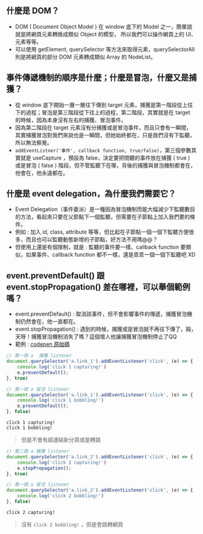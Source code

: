 ## 什麼是 DOM？
- DOM ( Document Object Model ) 在 window 底下的 Model 之一，簡單說就是將網頁元素轉換成類似 Object 的模型， 所以我們可以操作網頁上的 UI、元素等等。
- 可以使用 getElement, querySelector 等方法來取得元素，querySelectorAll 則是將網頁的部分 DOM 元素轉成類似 Array 的 NodeList。

## 事件傳遞機制的順序是什麼；什麼是冒泡，什麼又是捕獲？
- 從 window 底下開始一層一層往下傳到 target 元素，捕獲是第一階段從上往下的過程；冒泡是第三階段從下往上的過程，第二階段，其實就是在 target 的時候，因為本身沒有左右的捕獲、冒泡事件。
- 因為第二階段在 target 元素沒有分捕獲或是冒泡事件，而且只會有一瞬間，其實捕獲冒泡對我們來說也是一瞬間，但她始終都在，只是我們沒有下監聽，所以無法察覺。
- `addEventListner('事件', callback function, true/false)`，第三個參數其實就是 useCapture ，預設為 false，決定要把間聽的事件放在捕獲 ( true ) 或是冒泡 ( false ) 階段，但不管監聽下在哪，背後的捕獲與冒泡機制都會在，他會在，他永遠都在。

## 什麼是 event delegation，為什麼我們需要它？
- Event Delegation（事件委派）是一種因為冒泡機制而能大幅減少下監聽數目的方法，看起來只要在父節點下一個監聽，但需要在子節點上加入我們要的條件。
- 例如 : 加入 id, class, attribute 等等，但比起在子節點一個一個下監聽方便很多，而且也可以監聽動態新增的子節點，好方法不用嗎@@？　
- 但使用上還是有個限制，就是 : 監聽的事件要一樣、callback function 要類似，如果事件、callback function 都不一樣，還是乖乖一個一個下監聽吧 XD

## event.preventDefault() 跟 event.stopPropagation() 差在哪裡，可以舉個範例嗎？
- event.preventDefault() : 取消該事件，但不會影響事件的傳遞，捕獲冒泡機制仍然會在，他一直都在。
- event.stopPropagation() : 遇到的時候，捕獲或是冒泡就不再往下傳了，毆，天呀！捕獲冒泡機制消失了嗎？這個壞人他讓捕獲冒泡機制停止了QQ
- 範例 : [codepen 原始碼](https://codepen.io/benben6515/pen/wvJqeoO?editors=0011)
```javascript
// 第一個 a  捕獲 listener 
document.querySelector('a.link_1').addEventListener('click', (e) => {
    console.log('click 1 capturing!')
    e.preventDefault();
}, true)

// 第一個 a 冒泡 listener
document.querySelector('a.link_1').addEventListener('click', (e) => {
    console.log('click 1 bobbling!')
    e.preventDefault();
}, false)
```

```
click 1 capturing!
click 1 bobbling!
```
> 但是不會有超連結新分頁或是轉跳

```javascript
// 第二個 a 捕獲 listener
document.querySelector('a.link_2').addEventListener('click', (e) => {
    console.log('click 2 capturing!')
    e.stopPropagation();
}, true)

// 第一個 a 冒泡 listener
document.querySelector('a.link_2').addEventListener('click', (e) => {
    console.log('click 2 bobbling!')
}, false)
```

```
click 2 capturing!
```
> 沒有 `click 2 bobbling!` ，但是會跳轉網頁
